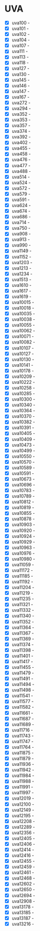 # UVA
* [x] uva100 - 
* [x] uva101 - 
* [x] uva102 - 
* [x] uva104 - 
* [x] uva107 - 
* [x] uva111 - 
* [x] uva113 - 
* [x] uva118 - 
* [x] uva127 - 
* [x] uva130 - 
* [x] uva145 - 
* [x] uva146 - 
* [x] uva147 - 
* [x] uva167 - 
* [x] uva272 - 
* [x] uva294 - 
* [x] uva352 - 
* [x] uva353 - 
* [x] uva357 - 
* [x] uva374 - 
* [x] uva392 - 
* [x] uva402 - 
* [x] uva455 - 
* [x] uva458 - 
* [x] uva476 - 
* [x] uva477 - 
* [x] uva488 - 
* [x] uva514 - 
* [x] uva524 - 
* [x] uva572 - 
* [x] uva579 - 
* [x] uva591 - 
* [x] uva624 - 
* [x] uva674 - 
* [x] uva686 - 
* [x] uva714 - 
* [x] uva750 - 
* [x] uva908 - 
* [x] uva913 - 
* [x] uva990 - 
* [x] uva1149 - 
* [x] uva1152 - 
* [x] uva1203 - 
* [x] uva1213 - 
* [x] uva1234 - 
* [x] uva1513 - 
* [x] uva1610 - 
* [x] uva1617 - 
* [x] uva1619 - 
* [x] uva10015 - 
* [x] uva10018 - 
* [x] uva10035 - 
* [x] uva10038 - 
* [x] uva10055 - 
* [x] uva10062 - 
* [x] uva10071 - 
* [x] uva10082 - 
* [x] uva10107 - 
* [x] uva10127 - 
* [x] uva10130 - 
* [x] uva10141 - 
* [x] uva10178 - 
* [x] uva10209 - 
* [x] uva10222 - 
* [x] uva10258 - 
* [x] uva10285 - 
* [x] uva10300 - 
* [x] uva10340 - 
* [x] uva10364 - 
* [x] uva10370 - 
* [x] uva10382 - 
* [x] uva10391 - 
* [x] uva10405 - 
* [x] uva10409 - 
* [x] uva10473 - 
* [x] uva10499 - 
* [x] uva10550 - 
* [x] uva10570 - 
* [x] uva10589 - 
* [x] uva10591 - 
* [x] uva10673 - 
* [x] uva10696 - 
* [x] uva10783 - 
* [x] uva10789 - 
* [x] uva10812 - 
* [x] uva10819 - 
* [x] uva10855 - 
* [x] uva10878 - 
* [x] uva10903 - 
* [x] uva10920 - 
* [x] uva10924 - 
* [x] uva10929 - 
* [x] uva10963 - 
* [x] uva10976 - 
* [x] uva10980 - 
* [x] uva11059 - 
* [x] uva11172 - 
* [x] uva11185 - 
* [x] uva11192 - 
* [x] uva11204 - 
* [x] uva11219 - 
* [x] uva11235 - 
* [x] uva11321 - 
* [x] uva11332 - 
* [x] uva11340 - 
* [x] uva11352 - 
* [x] uva11364 - 
* [x] uva11367 - 
* [x] uva11369 - 
* [x] uva11374 - 
* [x] uva11398 - 
* [x] uva11401 - 
* [x] uva11417 - 
* [x] uva11455 - 
* [x] uva11479 - 
* [x] uva11491 - 
* [x] uva11494 - 
* [x] uva11498 - 
* [x] uva11541 - 
* [x] uva11577 - 
* [x] uva11582 - 
* [x] uva11661 - 
* [x] uva11687 - 
* [x] uva11689 - 
* [x] uva11716 - 
* [x] uva11743 - 
* [x] uva11747 - 
* [x] uva11764 - 
* [x] uva11875 - 
* [x] uva11879 - 
* [x] uva11936 - 
* [x] uva11942 - 
* [x] uva11984 - 
* [x] uva11988 - 
* [x] uva11991 - 
* [x] uva11997 - 
* [x] uva12019 - 
* [x] uva12100 - 
* [x] uva12149 - 
* [x] uva12195 - 
* [x] uva12208 - 
* [x] uva12289 - 
* [x] uva12356 - 
* [x] uva12405 - 
* [x] uva12406 - 
* [x] uva12414 - 
* [x] uva12416 - 
* [x] uva12455 - 
* [x] uva12459 - 
* [x] uva12461 - 
* [x] uva12468 - 
* [x] uva12602 - 
* [x] uva12650 - 
* [x] uva12694 - 
* [x] uva12908 - 
* [x] uva13178 - 
* [x] uva13185 - 
* [x] uva13187 - 
* [x] uva13216 - 

